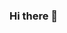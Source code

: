 ### Hi there 👋

<!--
**tibor20319/tibor20319** is a ✨ _special_ ✨ repository because its `README.md` (this file) appears on your GitHub profile.

Here are some ideas to get you started:

- 🔭 I’m currently working on ...nothing
- 🌱 I’m currently learning ...python, html, php
- 😄 Pronouns: ...he
- ⚡ Fun fact: ...i am austrian
-->
